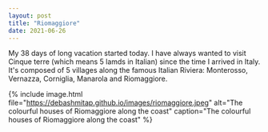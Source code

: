 ```yaml
---
layout: post
title: "Riomaggiore"
date: 2021-06-26
---
```


My 38 days of long vacation started today. I have always wanted to visit Cinque terre (which means 5 lamds in Italian) since the time I arrived in Italy. It's composed of 5 villages along the famous Italian Riviera: Monterosso, Vernazza, Corniglia, Manarola and Riomaggiore. 

{% 
include image.html 
file="https://debashmitap.github.io/images/riomaggiore.jpeg" 
alt="The colourful houses of Riomaggiore along the coast" 
caption="The colourful houses of Riomaggiore along the coast" 
%}
